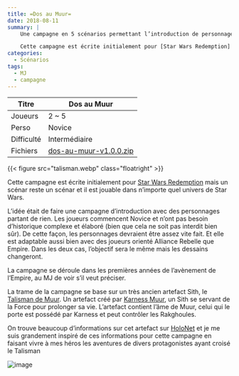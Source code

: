 ```yaml
---
title: =Dos au Muur=
date: 2018-08-11
summary: |
    Une campagne en 5 scénarios permettant l’introduction de personnages. Tout est fourni, la campagne peut être géré par un MJ débutant.

    Cette campagne est écrite initialement pour [Star Wars Redemption] mais un scénar reste un scénar et il est jouable dans n’importe quel univers de Star Wars.
categories:
  - Scénarios
tags:
  - MJ
  - campagne
---
```


| Titre      | Dos au Muur         |
| ---------- | ------------------- |
| Joueurs    | 2 ~ 5               |
| Perso      | Novice              |
| Difficulté | Intermédiaire       |
| Fichiers   | [dos-au-muur-v1.0.0.zip](https://git.framasoft.org/sw-redemption/swr-dos-au-mur/builds/artifacts/1.0.0/download?job=deploy-RELEASE) |

{{< figure src="talisman.webp" class="floatright" >}}

Cette campagne est écrite initialement pour [Star Wars Redemption] mais un scénar reste un scénar et il est jouable dans n’importe quel univers de Star Wars.

L’idée était de faire une campagne d’introduction avec des personnages partant de rien. Les joueurs commencent Novice et n’ont pas besoin d’historique complexe et élaboré (bien que cela ne soit pas interdit bien sûr). De cette façon, les personnages devraient être assez vite fait. Et elle est adaptable aussi bien avec des joueurs orienté Alliance Rebelle que Empire. Dans les deux cas, l’objectif sera le même mais les dessains changeront.

La campagne se déroule dans les premières années de l’avènement de l’Empire, au MJ de voir s’il veut préciser.

La trame de la campagne se base sur un très ancien artefact Sith, le [Talisman de Muur]. Un artefact créé par [Karness Muur], un Sith se servant de la Force pour prolonger sa vie. L’artefact contient l’âme de Muur, celui qui le porte est possédé par Karness et peut contrôler les Rakghoules.

On trouve beaucoup d’informations sur cet artefact sur [HoloNet] et je me suis grandement inspiré de ces informations pour cette campagne en faisant vivre à mes héros les aventures de divers protagonistes ayant croisé le Talisman

![image](https://git.framasoft.org/sw-redemption/latex-swr-class/raw/master/_img/wtfpl-badge.png)

[Star Wars Redemption]: /categories/livre-de-base/
[Talisman de Muur]: http://www.starwars-holonet.com/encyclopedie/technologie-talisman-muur.html
[Karness Muur]: http://www.starwars-holonet.com/encyclopedie/personnage-muur-karness.html
[HoloNet]: http://www.starwars-holonet.com
